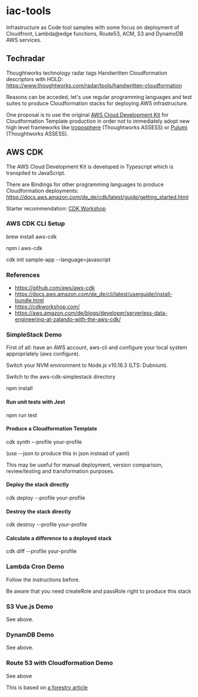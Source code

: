 # iac-tools

Infrastructure as Code tool samples with some focus on deployment of Cloudfront, Lambda@edge functions, Route53, ACM, S3 and DynamoDB AWS services.

## Techradar

Thoughtworks technology radar tags Handwritten Cloudformation descriptors with HOLD: https://www.thoughtworks.com/radar/tools/handwritten-cloudformation

Reasons can be acceded, let's use regular programming languages and test suites to produce Cloudformation stacks for deploying AWS infrastructure.

One proposal is to use the original [AWS Cloud Development Kit](https://aws.amazon.com/cdk/) for Cloudformation Template production in order not to immediately adopt new high level frameworks like [troposphere](https://www.thoughtworks.com/radar/languages-and-frameworks/troposphere) (Thoughtworks ASSESS) or [Pulumi](https://www.thoughtworks.com/radar/platforms/pulumi) (Thoughtworks ASSESS).


## AWS CDK

The AWS Cloud Development Kit is developed in Typescript which is transpiled to JavaScript. 

There are Bindings for other programming languages to produce Cloudformation deployments: https://docs.aws.amazon.com/de_de/cdk/latest/guide/getting_started.html

Starter recommendation: [CDK Workshop](https://cdkworkshop.com/)

### AWS CDK CLI Setup

brew install aws-cdk

npm i aws-cdk

cdk init sample-app --language=javascript

### References

- https://github.com/aws/aws-cdk
- https://docs.aws.amazon.com/de_de/cli/latest/userguide/install-bundle.html
- https://cdkworkshop.com/
- https://aws.amazon.com/de/blogs/developer/serverless-data-engineering-at-zalando-with-the-aws-cdk/


### SimpleStack Demo

First of all: have an AWS account, aws-cli and configure your local system appropriately (aws configure).

Switch your NVM environment to Node.js v10.16.3 (LTS: Dubnium).

Switch to the aws-cdk-simplestack directory

npm install

#### Run unit tests with Jest

npm run test

#### Produce a Cloudformation Template

cdk synth --profile your-profile

(use --json to produce this in json instead of yaml)

This may be useful for manual deployment, version comparison, review/testing and transformation purposes.

#### Deploy the stack directly

cdk deploy --profile your-profile

#### Destroy the stack directly

cdk destroy --profile your-profile

#### Calculate a difference to a deployed stack

cdk diff --profile your-profile


### Lambda Cron Demo

Follow the instructions before.

Be aware that you need createRole and passRole right to produce this stack

### S3 Vue.js Demo

See above.


### DynamDB Demo

See above.


### Route 53 with Cloudformation Demo

See above

This is based on [a forestry article](https://forestry.io/blog/adding-dns-and-edge-functions-to-our-cloudformation-stack/)


